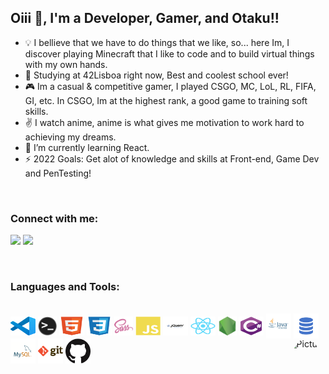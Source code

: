 ## Oiii 👋, I'm a Developer, Gamer, and Otaku!!

- 💡 I bellieve that we have to do things that we like, so... here Im, I discover playing Minecraft that I like to code and to build virtual things with my own hands.
- 🏫 Studying at 42Lisboa right now, Best and coolest school ever!
- 🎮 Im a casual & competitive gamer, I played CSGO, MC, LoL, RL, FIFA, GI, etc. In CSGO, Im at the highest rank, a good game to training soft skills.
- ✌️ I watch anime, anime is what gives me motivation to work hard to achieving my dreams.
- 📖 I’m currently learning React.
- ⚡ 2022 Goals: Get alot of knowledge and skills at Front-end, Game Dev and PenTesting!

<br />

### Connect with me:

<a href="https://www.linkedin.com/in/diogo-vilarinho-on/" target="_blank"><img src="https://img.shields.io/badge/-LinkedIn-%230077B5?style=for-the-badge&logo=linkedin&logoColor=white" target="_blank"></a> 
<a href="https://www.instagram.com/diogo.vilarinho.on/" target="_blank"><img src="https://img.shields.io/badge/-Instagram-%23E4405F?style=for-the-badge&logo=instagram&logoColor=white" target="_blank"></a>

<br />

### Languages and Tools:




<div style="display: inline_block"><br>
  <img align="center" alt="VScode" height="30" width="40" src="https://raw.githubusercontent.com/github/explore/80688e429a7d4ef2fca1e82350fe8e3517d3494d/topics/visual-studio-code/visual-studio-code.png" />
  <img align="center" alt="CMD" width="30px" width="40px" src="https://raw.githubusercontent.com/github/explore/80688e429a7d4ef2fca1e82350fe8e3517d3494d/topics/terminal/terminal.png" />
  <img align="center" alt="HTML" height="30px" width="40px" src="https://raw.githubusercontent.com/devicons/devicon/master/icons/html5/html5-original.svg">
  <img align="center" alt="CSS" height="30px" width="40px" src="https://raw.githubusercontent.com/devicons/devicon/master/icons/css3/css3-original.svg">
  <img align="center" alt="Sass" width="30px" width="40px" src="https://raw.githubusercontent.com/github/explore/80688e429a7d4ef2fca1e82350fe8e3517d3494d/topics/sass/sass.png" />
  <img align="center" alt="JS" height="30px" width="40px" src="https://raw.githubusercontent.com/devicons/devicon/master/icons/javascript/javascript-plain.svg">
  <img align="center" alt="Jquery" height="30px" width="40px" src="https://raw.githubusercontent.com/github/explore/80688e429a7d4ef2fca1e82350fe8e3517d3494d/topics/jquery/jquery.png" />
  <img align="center" alt="React" height="30px" width="40px" src="https://raw.githubusercontent.com/devicons/devicon/master/icons/react/react-original.svg">
  <img align="center" alt="Node.js" width="30px" width="40px" src="https://raw.githubusercontent.com/github/explore/80688e429a7d4ef2fca1e82350fe8e3517d3494d/topics/nodejs/nodejs.png" />
  <img align="center" alt="CSharp" height="30px" width="40px" src="https://raw.githubusercontent.com/devicons/devicon/master/icons/csharp/csharp-original.svg">
  <img align="center" alt="Java" width="40px" src="https://raw.githubusercontent.com/github/explore/80688e429a7d4ef2fca1e82350fe8e3517d3494d/topics/java/java.png" />
  <img align="center" alt="SQL" width="40px" src="https://raw.githubusercontent.com/github/explore/80688e429a7d4ef2fca1e82350fe8e3517d3494d/topics/sql/sql.png" />
  <img align="center" alt="MySQL" width="40px" src="https://raw.githubusercontent.com/github/explore/80688e429a7d4ef2fca1e82350fe8e3517d3494d/topics/mysql/mysql.png" />
  <img align="center" alt="Git" width="40px" src="https://raw.githubusercontent.com/github/explore/80688e429a7d4ef2fca1e82350fe8e3517d3494d/topics/git/git.png" />
  <img align="center" alt="GitHub" width="40px" src="https://raw.githubusercontent.com/github/explore/78df643247d429f6cc873026c0622819ad797942/topics/github/github.png" />
  <img align="right" alt="Picture" height="150px" style="border-radius:50%;" src="https://instagram.flis8-2.fna.fbcdn.net/v/t51.2885-19/s150x150/246514903_401587251690777_4425820650471141278_n.jpg?_nc_ht=instagram.flis8-2.fna.fbcdn.net&_nc_cat=109&_nc_ohc=1_SU5Pm2wM4AX-pSrIl&edm=ALbqBD0BAAAA&ccb=7-4&oh=f4eda25036f35ec84f607a347a81af65&oe=619DE695&_nc_sid=9a90d6">
</div>

<br />

[instagram]: https://www.instagram.com/diogo.vilarinho.on/
[linkedin]: https://www.linkedin.com/in/diogo-vilarinho-on/
